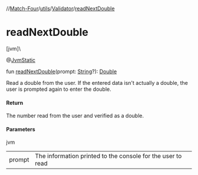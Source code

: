//[Match-Four](../../../index.md)/[utils](../index.md)/[Validator](index.md)/[readNextDouble](read-next-double.md)

# readNextDouble

[jvm]\

@[JvmStatic](https://kotlinlang.org/api/latest/jvm/stdlib/kotlin.jvm/-jvm-static/index.html)

fun [readNextDouble](read-next-double.md)(prompt: [String](https://kotlinlang.org/api/latest/jvm/stdlib/kotlin/-string/index.html)?): [Double](https://kotlinlang.org/api/latest/jvm/stdlib/kotlin/-double/index.html)

Read a double from the user.  If the entered data isn't actually a double, the user is prompted again to enter the double.

#### Return

The number read from the user and verified as a double.

#### Parameters

jvm

| | |
|---|---|
| prompt | The information printed to the console for the user to read |
